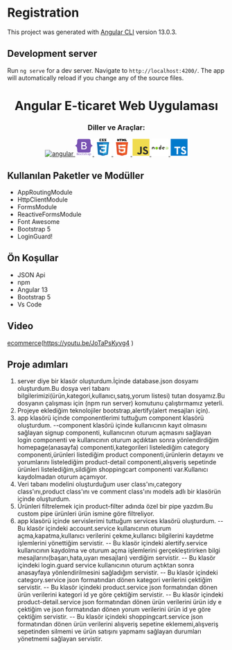 # Registration

This project was generated with [Angular CLI](https://github.com/angular/angular-cli) version 13.0.3.

## Development server

Run `ng serve` for a dev server. Navigate to `http://localhost:4200/`. The app will automatically reload if you change any of the source files.

<h1 align="center">Angular E-ticaret Web Uygulaması</h1>


<h3 align="center">Diller ve Araçlar:</h3>
<p align="center"> <a href="https://angular.io" target="_blank" rel="noreferrer"> <img src="https://angular.io/assets/images/logos/angular/angular.svg" alt="angular" width="40" height="40"/> </a> <a href="https://getbootstrap.com" target="_blank" rel="noreferrer"> <img src="https://raw.githubusercontent.com/devicons/devicon/master/icons/bootstrap/bootstrap-plain-wordmark.svg" alt="bootstrap" width="40" height="40"/> </a> <a href="https://www.w3schools.com/css/" target="_blank" rel="noreferrer"> <img src="https://raw.githubusercontent.com/devicons/devicon/master/icons/css3/css3-original-wordmark.svg" alt="css3" width="40" height="40"/> </a></a> <a href="https://www.w3.org/html/" target="_blank" rel="noreferrer"> <img src="https://raw.githubusercontent.com/devicons/devicon/master/icons/html5/html5-original-wordmark.svg" alt="html5" width="40" height="40"/> </a> <a href="https://developer.mozilla.org/en-US/docs/Web/JavaScript" target="_blank" rel="noreferrer"> <img src="https://raw.githubusercontent.com/devicons/devicon/master/icons/javascript/javascript-original.svg" alt="javascript" width="40" height="40"/> </a> <a href="https://nodejs.org" target="_blank" rel="noreferrer"> <img src="https://raw.githubusercontent.com/devicons/devicon/master/icons/nodejs/nodejs-original-wordmark.svg" alt="nodejs" width="40" height="40"/> </a> <a href="https://www.typescriptlang.org/" target="_blank" rel="noreferrer"> <img src="https://raw.githubusercontent.com/devicons/devicon/master/icons/typescript/typescript-original.svg" alt="typescript" width="40" height="40"/> </a>

## Kullanılan Paketler ve Modüller
- AppRoutingModule
- HttpClientModule
- FormsModule
- ReactiveFormsModule
- Font Awesome
- Bootstrap 5
- LoginGuard!


## Ön Koşullar
- JSON Api
- npm
- Angular 13
- Bootstrap 5
- Vs Code

## Video
[ecommerce](https://user-images.githubusercontent.com/96016754/159349129-719ce162-d194-468e-8ea5-29932abb5c8d.JPG)(https://youtu.be/JoTaPsKyvg4 )
 
 
 
## Proje adımları
1. server diye bir klasör oluşturdum.İçinde database.json dosyamı oluşturdum.Bu dosya veri tabanı bilgilerimizi(ürün,kategori,kullanıcı,satış,yorum listesi) tutan dosyamız.Bu dosyanın çalışması için (npm run server) komutunu çalıştırmamız yeterli.
2. Projeye eklediğim teknolojiler bootstrap,alertify(alert mesajları için).
3. app klasörü içinde componentlerimi tuttuğum component klasörü oluşturdum.
--component klasörü içinde kullanıcının kayıt olmasını sağlayan signup componenti,
kullanıcının oturum açmasını sağlayan login componenti ve kullanıcının oturum açdıktan sonra yönlendirdiğim homepage(anasayfa) componenti,kategorileri listelediğim category componenti,ürünleri listediğim product componenti,ürünlerin detayını ve yorumlarını listelediğim product-detail componenti,alışveriş sepetinde ürünleri listelediğim,sildiğim shoppingcart componenti var.Kullanıcı kaydolmadan oturum açamıyor.
4. Veri tabanı modelini oluşturduğum user class'ını,category class'ını,product class'ını ve comment class'ını models adlı bir klasörün içinde oluşturdum.
5. Ürünleri filtrelemek için product-filter adında özel bir pipe yazdım.Bu custom pipe
ürünleri ürün ismine göre filtreliyor.
6. app klasörü içinde servislerimi tuttuğum services klasörü oluşturdum.
-- Bu klasör içindeki account.service  kullanıcının oturum açma,kapatma,kullanıcı verilerini çekme,kullanıcı bilgilerini kaydetme işlemlerini yönettiğim servistir. 
-- Bu klasör içindeki alertify.service kullanıcının kaydolma ve oturum açma işlemlerini gerçekleştirirken bilgi mesajlarını(başarı,hata,uyarı mesajları) verdiğim servistir.
-- Bu klasör içindeki login.guard service kullanıcının oturum açtıktan sonra anasayfaya yönlendirilmesini sağladığım servistir.
-- Bu klasör içindeki category.service json formatından dönen kategori verilerini çektiğim servistir.
-- Bu klasör içindeki product.service json formatından dönen ürün verilerini kategori id ye göre çektiğim servistir.
-- Bu klasör içindeki product-detail.service json formatından dönen ürün verilerini ürün idy e çektiğim  ve  json formatından dönen yorum verilerini ürün id ye göre çektiğim servistir.
-- Bu klasör içindeki shoppingcart.service json formatından dönen ürün verilerini alışveriş sepetine eklememi,alışveriş sepetinden silmemi ve ürün satışını yapmamı sağlayan durumları yönetmemi sağlayan servistir.

